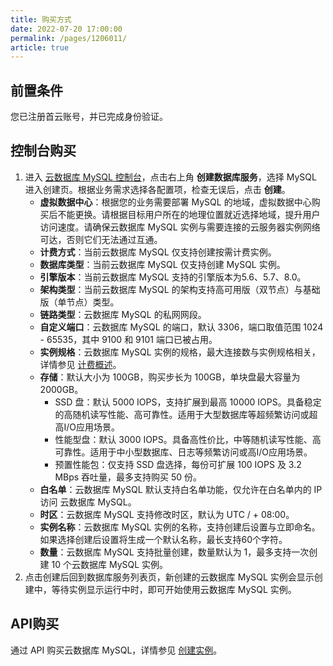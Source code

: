 ```yaml
---
title: 购买方式
date: 2022-07-20 17:00:00
permalink: /pages/1206011/
article: true
---
```



## 前置条件

您已注册首云账号，并已完成身份验证。

## 控制台购买

1. 进入 [云数据库 MySQL 控制台](https://console.capitalonline.net/dbinstances)，点击右上角 **创建数据库服务**，选择 MySQL 进入创建页。根据业务需求选择各配置项，检查无误后，点击 **创建**。
   + **虚拟数据中心**：根据您的业务需要部署 MySQL 的地域，虚拟数据中心购买后不能更换。请根据目标用户所在的地理位置就近选择地域，提升用户访问速度。请确保云数据库 MySQL 实例与需要连接的云服务器实例网络可达，否则它们无法通过互通。
   + **计费方式**：当前云数据库 MySQL 仅支持创建按需计费实例。
   + **数据库类型**：当前云数据库 MySQL 仅支持创建 MySQL 实例。
   + **引擎版本**：当前云数据库 MySQL 支持的引擎版本为5.6、5.7、8.0。
   + **架构类型**：当前云数据库 MySQL 的架构支持高可用版（双节点）与基础版（单节点）类型。
   + **链路类型**：云数据库 MySQL 的私网网段。
   + **自定义端口**：云数据库 MySQL 的端口，默认 3306，端口取值范围 1024 - 65535，其中 9100 和 9101 端口已被占用。
   + **实例规格**：云数据库 MySQL 实例的规格，最大连接数与实例规格相关，详情参见 [计费概述](./00.计费概述.md)。
   + **存储**：默认大小为 100GB，购买步长为 100GB，单块盘最大容量为 2000GB。
     + SSD 盘：默认 5000 IOPS，支持扩展到最高 10000 IOPS。具备稳定的高随机读写性能、高可靠性。适用于大型数据库等超频繁访问或超高I/O应用场景。
     + 性能型盘：默认 3000 IOPS。具备高性价比，中等随机读写性能、高可靠性。适用于中小型数据库、日志等频繁访问或高I/O应用场景。
     + 预置性能包：仅支持 SSD 盘选择，每份可扩展 100 IOPS 及 3.2 MBps 吞吐量，最多支持购买 50 份。
   + **白名单**：云数据库 MySQL 默认支持白名单功能，仅允许在白名单内的 IP 访问 云数据库 MySQL。
   + **时区**：云数据库 MySQL 支持修改时区，默认为 UTC / + 08:00。
   + **实例名称**：云数据库 MySQL 实例的名称，支持创建后设置与立即命名。如果选择创建后设置将生成一个默认名称，最长支持60个字符。
   + **数量**：云数据库 MySQL 支持批量创建，数量默认为 1，最多支持一次创建 10 个云数据库 MySQL 实例。
2. 点击创建后回到数据库服务列表页，新创建的云数据库 MySQL 实例会显示创建中，等待实例显示运行中时，即可开始使用云数据库 MySQL 实例。

## API购买

通过 API 购买云数据库 MySQL，详情参见 [创建实例](./../08.API文档/02.实例相关接口/02.创建云数据库MySQL实例.md)。

